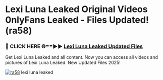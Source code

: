 # Lexi Luna Leaked Original Videos 0nlyFans Leaked - Files Updated! (ra58)

<h3>🔴 CLICK HERE 🌐==►► <a href="https://best4dudes.click/HH4t6V" rel="nofollow">Lexi Luna Leaked Updated Files</a></h3>

Get Lexi Luna Leaked and all content. Now you can access all videos and pictures of Lexi Luna Leaked. New Updated Files 2025!

[![ra58](https://github.com/user-attachments/assets/8c521d6e-e6e3-4a75-9320-d58ab9d79d5b)](https://best4dudes.click/HH4t6V)
lexi luna leaked